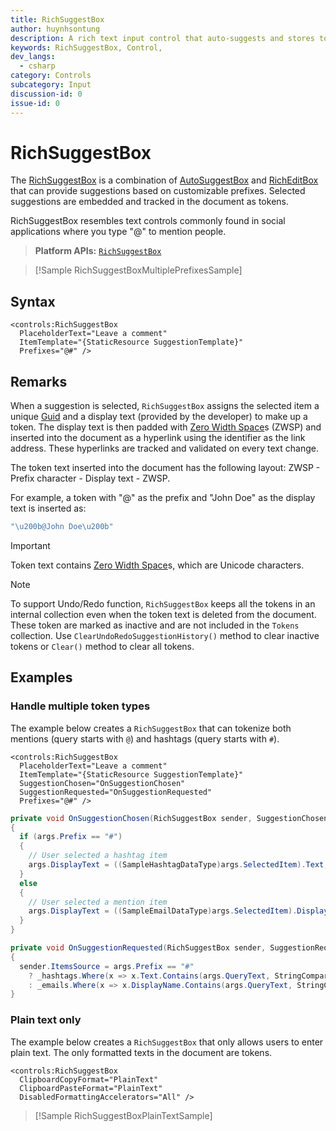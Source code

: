 ```yaml
---
title: RichSuggestBox
author: huynhsontung
description: A rich text input control that auto-suggests and stores token items in a document.
keywords: RichSuggestBox, Control,
dev_langs:
  - csharp
category: Controls
subcategory: Input
discussion-id: 0
issue-id: 0
---
```


# RichSuggestBox

The [RichSuggestBox](/dotnet/api/microsoft.toolkit.uwp.ui.controls.richsuggestbox) is a combination of [AutoSuggestBox](/uwp/api/windows.ui.xaml.controls.autosuggestbox) and [RichEditBox](/uwp/api/windows.ui.xaml.controls.richeditbox) that can provide suggestions based on customizable prefixes. Selected suggestions are embedded and tracked in the document as tokens.

RichSuggestBox resembles text controls commonly found in social applications where you type "@" to mention people.

> **Platform APIs:** [`RichSuggestBox`](/dotnet/api/microsoft.toolkit.uwp.ui.controls.richsuggestbox)

> [!Sample RichSuggestBoxMultiplePrefixesSample]

## Syntax

```xaml
<controls:RichSuggestBox
  PlaceholderText="Leave a comment"
  ItemTemplate="{StaticResource SuggestionTemplate}"
  Prefixes="@#" />
```

## Remarks

When a suggestion is selected, `RichSuggestBox` assigns the selected item a unique [Guid](/dotnet/api/system.guid) and a display text (provided by the developer) to make up a token. The display text is then padded with [Zero Width Space](https://unicode-table.com/200B/)s (ZWSP) and inserted into the document as a hyperlink using the identifier as the link address. These hyperlinks are tracked and validated on every text change.

The token text inserted into the document has the following layout: ZWSP - Prefix character - Display text - ZWSP.

For example, a token with "@" as the prefix and "John Doe" as the display text is inserted as:

```cs
"\u200b@John Doe\u200b"
```

> [!IMPORTANT]
> Token text contains [Zero Width Space](https://unicode-table.com/200B/)s, which are Unicode characters.

> [!NOTE]
> To support Undo/Redo function, `RichSuggestBox` keeps all the tokens in an internal collection even when the token text is deleted from the document. These token are marked as inactive and are not included in the `Tokens` collection. Use `ClearUndoRedoSuggestionHistory()` method to clear inactive tokens or `Clear()` method to clear all tokens.

## Examples

### Handle multiple token types

The example below creates a `RichSuggestBox` that can tokenize both mentions (query starts with `@`) and hashtags (query starts with `#`).

```xaml
<controls:RichSuggestBox
  PlaceholderText="Leave a comment"
  ItemTemplate="{StaticResource SuggestionTemplate}"
  SuggestionChosen="OnSuggestionChosen"
  SuggestionRequested="OnSuggestionRequested"
  Prefixes="@#" />
```

```cs
private void OnSuggestionChosen(RichSuggestBox sender, SuggestionChosenEventArgs args)
{
  if (args.Prefix == "#")
  {
    // User selected a hashtag item
    args.DisplayText = ((SampleHashtagDataType)args.SelectedItem).Text;
  }
  else
  {
    // User selected a mention item
    args.DisplayText = ((SampleEmailDataType)args.SelectedItem).DisplayName;
  }
}

private void OnSuggestionRequested(RichSuggestBox sender, SuggestionRequestedEventArgs args)
{
  sender.ItemsSource = args.Prefix == "#"
    ? _hashtags.Where(x => x.Text.Contains(args.QueryText, StringComparison.OrdinalIgnoreCase))
    : _emails.Where(x => x.DisplayName.Contains(args.QueryText, StringComparison.OrdinalIgnoreCase));
}
```

### Plain text only

The example below creates a `RichSuggestBox` that only allows users to enter plain text. The only formatted texts in the document are tokens.

```xaml
<controls:RichSuggestBox
  ClipboardCopyFormat="PlainText"
  ClipboardPasteFormat="PlainText"
  DisabledFormattingAccelerators="All" />
```

> [!Sample RichSuggestBoxPlainTextSample]


